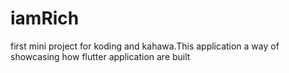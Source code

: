 # iamRich
first mini project for koding and kahawa.This application a  way of showcasing how flutter application are built 
